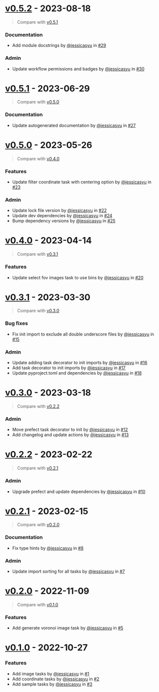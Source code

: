 # [v0.5.2](https://github.com/allen-cell-animated/abm-initialization-collection/releases/tag/v0.5.2) - 2023-08-18

> Compare with [v0.5.1](https://github.com/allen-cell-animated/abm-initialization-collection/compare/v0.5.1...v0.5.2)

### Documentation

- Add module docstrings by [@jessicasyu](https://github.com/jessicasyu) in [#29](https://github.com/allen-cell-animated/abm-initialization-collection/pull/29)

### Admin

- Update workflow permissions and badges by [@jessicasyu](https://github.com/jessicasyu) in [#30](https://github.com/allen-cell-animated/abm-initialization-collection/pull/30)

# [v0.5.1](https://github.com/allen-cell-animated/abm-initialization-collection/releases/tag/v0.5.1) - 2023-06-29

> Compare with [v0.5.0](https://github.com/allen-cell-animated/abm-initialization-collection/compare/v0.5.0...v0.5.1)

### Documentation

- Update autogenerated documentation by [@jessicasyu](https://github.com/jessicasyu) in [#27](https://github.com/allen-cell-animated/abm-initialization-collection/pull/27)

# [v0.5.0](https://github.com/allen-cell-animated/abm-initialization-collection/releases/tag/v0.5.0) - 2023-05-26

> Compare with [v0.4.0](https://github.com/allen-cell-animated/abm-initialization-collection/compare/v0.4.0...v0.5.0)

### Features

- Update filter coordinate task with centering option by [@jessicasyu](https://github.com/jessicasyu) in [#23](https://github.com/allen-cell-animated/abm-initialization-collection/pull/23)

### Admin

- Update lock file version by [@jessicasyu](https://github.com/jessicasyu) in [#22](https://github.com/allen-cell-animated/abm-initialization-collection/pull/22)
- Update dev dependencies by [@jessicasyu](https://github.com/jessicasyu) in [#24](https://github.com/allen-cell-animated/abm-initialization-collection/pull/24)
- Bump dependency versions by [@jessicasyu](https://github.com/jessicasyu) in [#25](https://github.com/allen-cell-animated/abm-initialization-collection/pull/25)

# [v0.4.0](https://github.com/allen-cell-animated/abm-initialization-collection/releases/tag/v0.4.0) - 2023-04-14

> Compare with [v0.3.1](https://github.com/allen-cell-animated/abm-initialization-collection/compare/v0.3.1...v0.4.0)

### Features

- Update select fov images task to use bins by [@jessicasyu](https://github.com/jessicasyu) in [#20](https://github.com/allen-cell-animated/abm-initialization-collection/pull/20)

# [v0.3.1](https://github.com/allen-cell-animated/abm-initialization-collection/releases/tag/v0.3.1) - 2023-03-30

> Compare with [v0.3.0](https://github.com/allen-cell-animated/abm-initialization-collection/compare/v0.3.0...v0.3.1)

### Bug fixes

- Fix init import to exclude all double underscore files by [@jessicasyu](https://github.com/jessicasyu) in [#15](https://github.com/allen-cell-animated/abm-initialization-collection/pull/15)

### Admin

- Update adding task decorator to init imports by [@jessicasyu](https://github.com/jessicasyu) in [#16](https://github.com/allen-cell-animated/abm-initialization-collection/pull/16)
- Add task decorator to init imports by [@jessicasyu](https://github.com/jessicasyu) in [#17](https://github.com/allen-cell-animated/abm-initialization-collection/pull/17)
- Update pyproject.toml and dependencies by [@jessicasyu](https://github.com/jessicasyu) in [#18](https://github.com/allen-cell-animated/abm-initialization-collection/pull/18)

# [v0.3.0](https://github.com/allen-cell-animated/abm-initialization-collection/releases/tag/v0.3.0) - 2023-03-18

> Compare with [v0.2.2](https://github.com/allen-cell-animated/abm-initialization-collection/compare/v0.2.2...v0.3.0)

### Admin

- Move prefect task decorator to init by [@jessicasyu](https://github.com/jessicasyu) in [#12](https://github.com/allen-cell-animated/abm-initialization-collection/pull/12)
- Add changelog and update actions by [@jessicasyu](https://github.com/jessicasyu) in [#13](https://github.com/allen-cell-animated/abm-initialization-collection/pull/13)

# [v0.2.2](https://github.com/allen-cell-animated/abm-initialization-collection/releases/tag/v0.2.2) - 2023-02-22

> Compare with [v0.2.1](https://github.com/allen-cell-animated/abm-initialization-collection/compare/v0.2.1...v0.2.2)

### Admin

- Upgrade prefect and update dependencies by [@jessicasyu](https://github.com/jessicasyu) in [#10](https://github.com/allen-cell-animated/abm-initialization-collection/pull/10)

# [v0.2.1](https://github.com/allen-cell-animated/abm-initialization-collection/releases/tag/v0.2.1) - 2023-02-15

> Compare with [v0.2.0](https://github.com/allen-cell-animated/abm-initialization-collection/compare/v0.2.0...v0.2.1)

### Documentation

- Fix type hints by [@jessicasyu](https://github.com/jessicasyu) in [#8](https://github.com/allen-cell-animated/abm-initialization-collection/pull/8)

### Admin

- Update import sorting for all tasks by [@jessicasyu](https://github.com/jessicasyu) in [#7](https://github.com/allen-cell-animated/abm-initialization-collection/pull/7)

# [v0.2.0](https://github.com/allen-cell-animated/abm-initialization-collection/releases/tag/v0.2.0) - 2022-11-09

> Compare with [v0.1.0](https://github.com/allen-cell-animated/abm-initialization-collection/compare/v0.1.0...v0.2.0)

### Features

- Add generate voronoi image task by [@jessicasyu](https://github.com/jessicasyu) in [#5](https://github.com/allen-cell-animated/abm-initialization-collection/pull/5)

# [v0.1.0](https://github.com/allen-cell-animated/abm-initialization-collection/releases/tag/v0.1.0) - 2022-10-27

### Features

- Add image tasks by [@jessicasyu](https://github.com/jessicasyu) in [#1](https://github.com/allen-cell-animated/abm-initialization-collection/pull/1)
- Add coordinate tasks by [@jessicasyu](https://github.com/jessicasyu) in [#2](https://github.com/allen-cell-animated/abm-initialization-collection/pull/2)
- Add sample tasks by [@jessicasyu](https://github.com/jessicasyu) in [#3](https://github.com/allen-cell-animated/abm-initialization-collection/pull/3)
